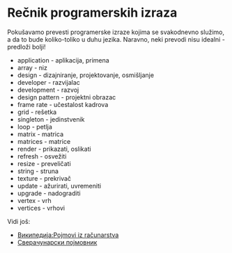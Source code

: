 # Rečnik programerskih izraza

Pokušavamo prevesti programerske izraze kojima se svakodnevno služimo, a da to bude koliko-toliko u duhu jezika. Naravno, neki prevodi nisu idealni - predloži bolji!

* application - aplikacija, primena
* array - niz
* design - dizajniranje, projektovanje, osmišljanje
* developer - razvijalac
* development - razvoj
* design pattern - projektni obrazac
* frame rate - učestalost kadrova
* grid - rešetka
* singleton - jedinstvenik
* loop - petlja
* matrix - matrica
* matrices - matrice
* render - prikazati, oslikati
* refresh - osvežiti
* resize - preveličati
* string - struna
* texture - prekrivač
* update - ažurirati, uvremeniti
* upgrade - nadograditi
* vertex - vrh
* vertices - vrhovi

Vidi još:
* [Википедија:Pojmovi iz računarstva](https://sr.wikipedia.org/sr-el/%D0%92%D0%B8%D0%BA%D0%B8%D0%BF%D0%B5%D0%B4%D0%B8%D1%98%D0%B0:%D0%9F%D0%BE%D1%98%D0%BC%D0%BE%D0%B2%D0%B8_%D0%B8%D0%B7_%D1%80%D0%B0%D1%87%D1%83%D0%BD%D0%B0%D1%80%D1%81%D1%82%D0%B2%D0%B0)
* [Сверачунарски појмовник](https://sr.l10n.kde.org/pojmovnik.php)
